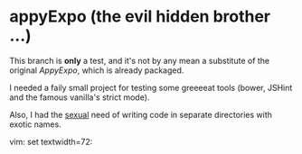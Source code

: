 # appyExpo (the evil hidden brother ...)

This branch is **only** a test, and it's not by any mean a substitute of
the original _AppyExpo_, which is already packaged.

I needed a faily small project for testing some greeeeat tools (bower,
JSHint and the famous vanilla's strict mode).

Also, I had the [sexual](https://www.youtube.com/watch?v=A7lxd7RL1To)
need of writing code in separate directories with exotic names.

vim: set textwidth=72:
